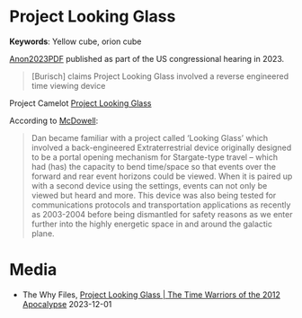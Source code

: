 # Project Looking Glass

**Keywords**: Yellow cube, orion cube

[Anon2023PDF](https://archive.org/details/anon_pdf_from_markdown) published as part of the US congressional hearing in 2023.

> [Burisch] claims Project Looking Glass involved a reverse engineered time viewing device 

Project Camelot [Project Looking Glass](https://projectcamelot.org/project_looking_glass.html)

According to [McDowell](https://projectcamelotportal.com/2008/01/04/dan-burisch-summary/):

> Dan became familiar with a project called ‘Looking Glass’ which involved a back-engineered Extraterrestrial device originally
> designed to be a portal opening mechanism for Stargate-type travel – which had (has) the capacity to bend time/space so that
> events over the forward and rear event horizons could be viewed. When it is paired up with a second device using the settings,
> events can not only be viewed but heard and more. This device was also being tested for communications protocols and
> transportation applications as recently as 2003-2004 before being dismantled for safety reasons as we enter further into the
> highly energetic space in and around the galactic plane.

# Media

- The Why Files, [Project Looking Glass | The Time Warriors of the 2012 Apocalypse](https://www.youtube.com/watch?v=_nGePkIW3Ac) 2023-12-01
